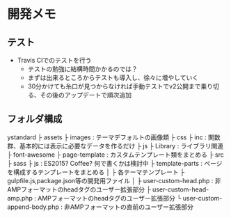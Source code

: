 # 開発メモ

## テスト
- Travis CIでのテストを行う
  - テストの勉強に結構時間かかるのでは？
  - まずは出来るところからテストも導入し、徐々に増やしていく
  - 30分かけても糸口が見つからなければ手動テストでv2公開まで乗り切る、その後のアップデートで順次追加



## フォルダ構成
ystandard
├ assets
  ├ images                    : テーマデフォルトの画像類
├ css
├ inc                         : 関数群、基本的には表示に必要なデータを作るだけ
├ js
├ Library                     : ライブラリ関連
  ├ font-awesome
├ page-template               : カスタムテンプレート類をまとめる
├ src
  ├ sass
  ├ js                        : ES2015? Coffee? 何で書くかは検討中
├ template-parts              : ページを構成するテンプレートをまとめる
│
├ 各テーマテンプレート
├ gulpfile.js,package.json等の開発用ファイル
│
├ user-custom-head.php        : 非AMPフォーマットのheadタグのユーザー拡張部分
├ user-custom-head-amp.php    : AMPフォーマットのheadタグのユーザー拡張部分
└ user-custom-append-body.php : 非AMPフォーマットの</body>直前のユーザー拡張部分
